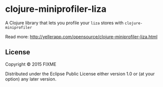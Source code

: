# clojure-miniprofiler-liza

A Clojure library that lets you profile your `liza` stores with `clojure-miniprofiler`

Read more: http://yellerapp.com/opensource/clojure-miniprofiler-liza.html

## License

Copyright © 2015 FIXME

Distributed under the Eclipse Public License either version 1.0 or (at
your option) any later version.
